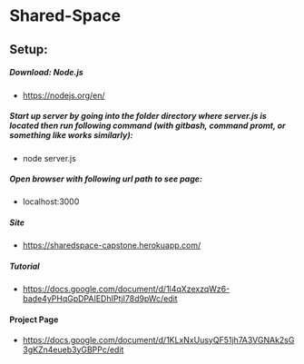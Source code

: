 # Shared-Space
## Setup:

##### Download: Node.js
  - https://nodejs.org/en/
  
##### Start up server by going into the folder directory where server.js is located then run following command (with gitbash, command promt, or something like works similarly): 
  - node server.js

##### Open browser with following url path to see page:
  - localhost:3000
  
##### Site
  - https://sharedspace-capstone.herokuapp.com/
  
##### Tutorial
  - https://docs.google.com/document/d/1l4qXzexzqWz6-bade4yPHqGpDPAIEDhIPtjI78d9pWc/edit
 
#### Project Page
  - https://docs.google.com/document/d/1KLxNxUusyQF51jh7A3VGNAk2sG3gKZn4eueb3yGBPPc/edit
